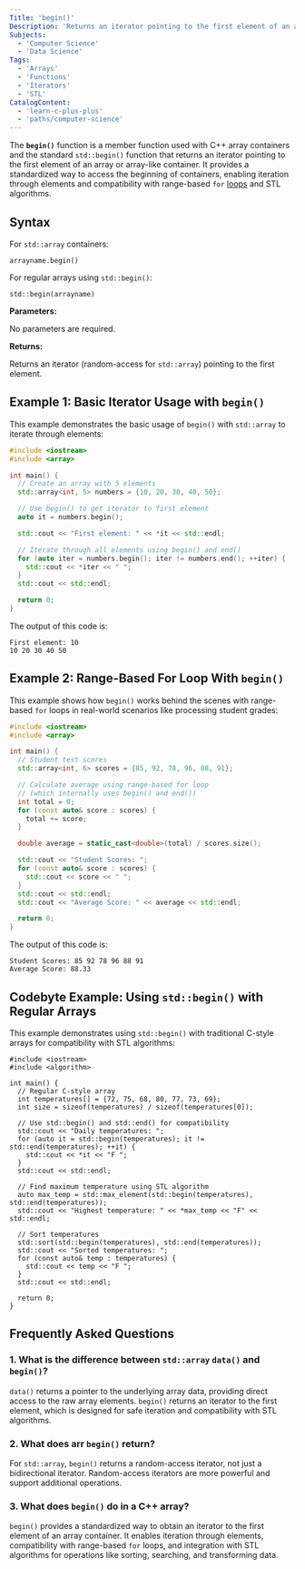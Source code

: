 ```yaml
---
Title: 'begin()'
Description: 'Returns an iterator pointing to the first element of an array container'
Subjects:
  - 'Computer Science'
  - 'Data Science'
Tags:
  - 'Arrays'
  - 'Functions'
  - 'Iterators'
  - 'STL'
CatalogContent:
  - 'learn-c-plus-plus'
  - 'paths/computer-science'
---
```


The **`begin()`** function is a member function used with C++ array containers and the standard `std::begin()` function that returns an iterator pointing to the first element of an array or array-like container. It provides a standardized way to access the beginning of containers, enabling iteration through elements and compatibility with range-based `for` [loops](https://www.codecademy.com/resources/docs/cpp/loops) and STL algorithms.

## Syntax

For `std::array` containers:

```pseudo
arrayname.begin()
```

For regular arrays using `std::begin()`:

```pseudo
std::begin(arrayname)
```

**Parameters:**

No parameters are required.

**Returns:**

Returns an iterator (random-access for `std::array`) pointing to the first element.

## Example 1: Basic Iterator Usage with `begin()`

This example demonstrates the basic usage of `begin()` with `std::array` to iterate through elements:

```cpp
#include <iostream>
#include <array>

int main() {
  // Create an array with 5 elements
  std::array<int, 5> numbers = {10, 20, 30, 40, 50};

  // Use begin() to get iterator to first element
  auto it = numbers.begin();

  std::cout << "First element: " << *it << std::endl;

  // Iterate through all elements using begin() and end()
  for (auto iter = numbers.begin(); iter != numbers.end(); ++iter) {
    std::cout << *iter << " ";
  }
  std::cout << std::endl;

  return 0;
}
```

The output of this code is:

```shell
First element: 10
10 20 30 40 50
```

## Example 2: Range-Based For Loop With `begin()`

This example shows how `begin()` works behind the scenes with range-based `for` loops in real-world scenarios like processing student grades:

```cpp
#include <iostream>
#include <array>

int main() {
  // Student test scores
  std::array<int, 6> scores = {85, 92, 78, 96, 88, 91};

  // Calculate average using range-based for loop
  // (which internally uses begin() and end())
  int total = 0;
  for (const auto& score : scores) {
    total += score;
  }

  double average = static_cast<double>(total) / scores.size();

  std::cout << "Student Scores: ";
  for (const auto& score : scores) {
    std::cout << score << " ";
  }
  std::cout << std::endl;
  std::cout << "Average Score: " << average << std::endl;

  return 0;
}
```

The output of this code is:

```shell
Student Scores: 85 92 78 96 88 91
Average Score: 88.33
```

## Codebyte Example: Using `std::begin()` with Regular Arrays

This example demonstrates using `std::begin()` with traditional C-style arrays for compatibility with STL algorithms:

```codebyte/cpp
#include <iostream>
#include <algorithm>

int main() {
  // Regular C-style array
  int temperatures[] = {72, 75, 68, 80, 77, 73, 69};
  int size = sizeof(temperatures) / sizeof(temperatures[0]);

  // Use std::begin() and std::end() for compatibility
  std::cout << "Daily temperatures: ";
  for (auto it = std::begin(temperatures); it != std::end(temperatures); ++it) {
    std::cout << *it << "F ";
  }
  std::cout << std::endl;

  // Find maximum temperature using STL algorithm
  auto max_temp = std::max_element(std::begin(temperatures), std::end(temperatures));
  std::cout << "Highest temperature: " << *max_temp << "F" << std::endl;

  // Sort temperatures
  std::sort(std::begin(temperatures), std::end(temperatures));
  std::cout << "Sorted temperatures: ";
  for (const auto& temp : temperatures) {
    std::cout << temp << "F ";
  }
  std::cout << std::endl;

  return 0;
}
```

## Frequently Asked Questions

### 1. What is the difference between `std::array` `data()` and `begin()`?

`data()` returns a pointer to the underlying array data, providing direct access to the raw array elements. `begin()` returns an iterator to the first element, which is designed for safe iteration and compatibility with STL algorithms.

### 2. What does arr `begin()` return?

For `std::array`, `begin()` returns a random-access iterator, not just a bidirectional iterator. Random-access iterators are more powerful and support additional operations.

### 3. What does `begin()` do in a C++ array?

`begin()` provides a standardized way to obtain an iterator to the first element of an array container. It enables iteration through elements, compatibility with range-based `for` loops, and integration with STL algorithms for operations like sorting, searching, and transforming data.
